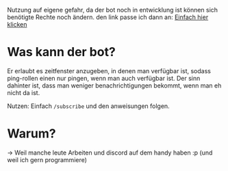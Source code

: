 Nutzung auf eigene gefahr, da der bot noch in entwicklung ist können sich benötigte Rechte noch ändern.
den link passe ich dann an:
[Einfach hier klicken](https://discord.com/oauth2/authorize?client_id=1353782807318499348&permissions=551903313920&integration_type=0&scope=bot)
# Was kann der bot?
Er erlaubt es zeitfenster anzugeben, in denen man verfügbar ist,
sodass ping-rollen einen nur pingen,
wenn man auch verfügbar ist. 
Der sinn dahinter ist, dass man weniger benachrichtigungen bekommt, wenn man eh nicht da ist.

Nutzen: Einfach `/subscribe` und den anweisungen folgen.

# Warum?
-> Weil manche leute Arbeiten und discord auf dem handy haben :p
(und weil ich gern programmiere)

